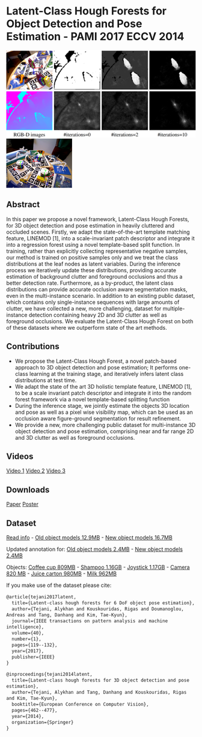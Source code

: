 # Latent-Class Hough Forests for Object Detection and Pose Estimation - PAMI 2017 ECCV 2014
<img src="LCHF1.png" alt="drawing" width="600"/>
<img src="LCHF.gif" alt="drawing" width="175"/>

## Abstract
In this paper we propose a novel framework, Latent-Class Hough Forests, for 3D object detection and pose estimation in heavily cluttered and occluded scenes. Firstly, we adapt the state-of-the-art template matching feature, LINEMOD [1], into a scale-invariant patch descriptor and integrate it into a regression forest using a novel template-based split function. In training, rather than explicitly collecting representative negative samples, our method is trained on positive samples only and we treat the class distributions at the leaf nodes as latent variables. During the inference process we iteratively update these distributions, providing accurate estimation of background clutter and foreground occlusions and thus a better detection rate. Furthermore, as a by-product, the latent class distributions can provide accurate occlusion aware segmentation masks, even in the multi-instance scenario. In addition to an existing public dataset, which contains only single-instance sequences with large amounts of clutter, we have collected a new, more challenging, dataset for multiple-instance detection containing heavy 2D and 3D clutter as well as foreground occlusions. We evaluate the Latent-Class Hough Forest on both of these datasets where we outperform state of the art methods.

## Contributions
- We propose the Latent-Class Hough Forest, a novel patch-based approach to 3D object detection and pose estimation; It performs one-class learning at the training stage, and iteratively infers latent class distributions at test time.
- We adapt the state of the art 3D holistic template feature, LINEMOD [1], to be a scale invariant patch descriptor and integrate it into the random forest framework via a novel template-based splitting function
- During the inference stage, we jointly estimate the objects 3D location and pose as well as a pixel wise visibility map, which can be used as an occlusion aware figure-ground segmentation for result refinement.
- We provide a new, more challenging public dataset for multi-instance 3D object detection and pose estimation, comprising near and far range 2D and 3D clutter as well as foreground occlusions.

## Videos
[Video 1](https://www.youtube.com/watch?v=R-ZdKxgGq4A)
[Video 2](https://www.youtube.com/watch?v=idY3Q7wg5rk)
[Video 3](https://www.youtube.com/watch?v=dh2VtnnsGuY)

## Downloads
[Paper](./docs/ECCV_2014.pdf)
[Poster](./docs/ECCV_2014_poster.pdf)

## Dataset
[Read info](./dataset/info.txt) - [Old object models 12.9MB](./dataset/Meshes.zip) - [New object models 16.7MB](./dataset/new_models.zip)

Updated annotation for: [Old object models 2.4MB](./dataset/annotation_old_models.zip) - [New object models 2.4MB](./dataset/annotation_new_models.zip)

Objects: [Coffee cup 809MB](https://drive.google.com/file/d/1wQ64Lka3Q4wa9Ud_AJIWoUr0QDR4Kbd7/view?usp=sharing) - [Shampoo 1.16GB](https://drive.google.com/file/d/12-AAFlrmADh9Q59n2hMVwH0tMNyTXJYr/view?usp=sharing) - [Joystick 1.17GB](https://drive.google.com/file/d/1_efP-vKkXzcNBg08Y4wqDSA2yXL93m_i/view?usp=sharing) - [Camera 820 MB](https://drive.google.com/file/d/1NH1MB3UqPEx6tpHLnEO-eTp6xBBRnaLw/view?usp=sharing) - [Juice carton 980MB](https://drive.google.com/file/d/1P-jtj1tslZpgdormsjDePNH2A5n3nrqN/view?usp=sharing) - [Milk 962MB](https://drive.google.com/file/d/1WoyHAivf37Nm5sSxFYoTdRVq3b_ktDH2/view?usp=sharing)

If you make use of the dataset please cite:
```
@article{tejani2017latent,
  title={Latent-class hough forests for 6 DoF object pose estimation},
  author={Tejani, Alykhan and Kouskouridas, Rigas and Doumanoglou, Andreas and Tang, Danhang and Kim, Tae-Kyun},
  journal={IEEE transactions on pattern analysis and machine intelligence},
  volume={40},
  number={1},
  pages={119--132},
  year={2017},
  publisher={IEEE}
}
```
```
@inproceedings{tejani2014latent,
  title={Latent-class hough forests for 3D object detection and pose estimation},
  author={Tejani, Alykhan and Tang, Danhang and Kouskouridas, Rigas and Kim, Tae-Kyun},
  booktitle={European Conference on Computer Vision},
  pages={462--477},
  year={2014},
  organization={Springer}
}
```